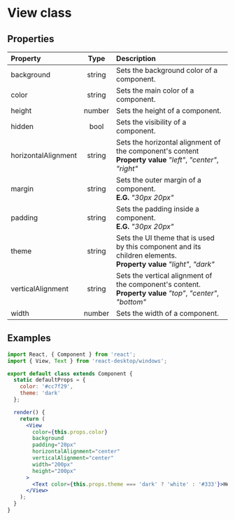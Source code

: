 # View class

## Properties

Property            | Type   | Description
:------------------ | :-----:| :----------
background          | string | Sets the background color of a component.
color               | string | Sets the main color of a component.
height              | number | Sets the height of a component.
hidden              | bool   | Sets the visibility of a component.
horizontalAlignment | string | Sets the horizontal alignment of the component's content<br/>__Property value__ _"left"_, _"center"_, _"right"_
margin              | string | Sets the outer margin of a component.<br/>__E.G.__ _"30px 20px"_
padding             | string | Sets the padding inside a component.<br/>__E.G.__ _"30px 20px"_
theme               | string | Sets the UI theme that is used by this component and its children elements.<br/>__Property value__ _"light"_, _"dark"_
verticalAlignment   | string | Sets the vertical alignment of the component's content.<br/>__Property value__ _"top"_, _"center"_, _"bottom"_
width               | number | Sets the width of a component.

## Examples

```jsx
import React, { Component } from 'react';
import { View, Text } from 'react-desktop/windows';

export default class extends Component {
  static defaultProps = {
    color: '#cc7f29',
    theme: 'dark'
  };

  render() {
    return (
      <View
        color={this.props.color}
        background
        padding="20px"
        horizontalAlignment="center"
        verticalAlignment="center"
        width="200px"
        height="200px"
      >
        <Text color={this.props.theme === 'dark' ? 'white' : '#333'}>Hello World</Text>
      </View>
    );
  }
}
```

